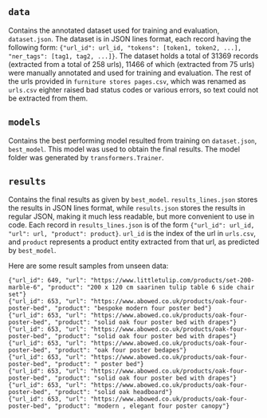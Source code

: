 ## `data`
Contains the annotated dataset used for training and evaluation, `dataset.json`. The dataset is in JSON lines format, each record having the following form: `{"url_id": url_id, "tokens": [token1, token2, ...], "ner_tags": [tag1, tag2, ...]}`. The dataset holds a total of 31369 records (extracted from a total of 258 urls), 11466 of which (extracted from 75 urls) were manually annotated and used for training and evaluation. The rest of the urls provided in `furniture stores pages.csv`, which was renamed as `urls.csv` eighter raised bad status codes or various errors, so text could not be extracted from them.

## `models`
Contains the best performing model resulted from training on `dataset.json`, `best_model`. This model was used to obtain the final results. The model folder was generated by `transformers.Trainer`.

## `results`
Contains the final results as given by `best_model`. `results_lines.json` stores the results in JSON lines format, while `results.json` stores the results in regular JSON, making it much less readable, but more convenient to use in code. Each record in `results_lines.json` is of the form `{"url_id": url_id, "url": url, "product": product}`. `url_id` is the index of the url in `urls.csv`, and `product` represents a product entity extracted from that url, as predicted by `best_model`.

Here are some result samples from unseen data:

```
{"url_id": 649, "url": "https://www.littletulip.com/products/set-200-marble-6", "product": "200 x 120 cm saarinen tulip table 6 side chair set"}
{"url_id": 653, "url": "https://www.abowed.co.uk/products/oak-four-poster-bed", "product": "bespoke modern four poster bed"}
{"url_id": 653, "url": "https://www.abowed.co.uk/products/oak-four-poster-bed", "product": "solid oak four poster bed with drapes"}
{"url_id": 653, "url": "https://www.abowed.co.uk/products/oak-four-poster-bed", "product": "solid oak four poster bed with drapes"}
{"url_id": 653, "url": "https://www.abowed.co.uk/products/oak-four-poster-bed", "product": "oak four poster bedapes"}
{"url_id": 653, "url": "https://www.abowed.co.uk/products/oak-four-poster-bed", "product": " poster bed"}
{"url_id": 653, "url": "https://www.abowed.co.uk/products/oak-four-poster-bed", "product": "solid oak four poster bed with drapes"}
{"url_id": 653, "url": "https://www.abowed.co.uk/products/oak-four-poster-bed", "product": "solid oak headboard"}
{"url_id": 653, "url": "https://www.abowed.co.uk/products/oak-four-poster-bed", "product": "modern , elegant four poster canopy"}
```





